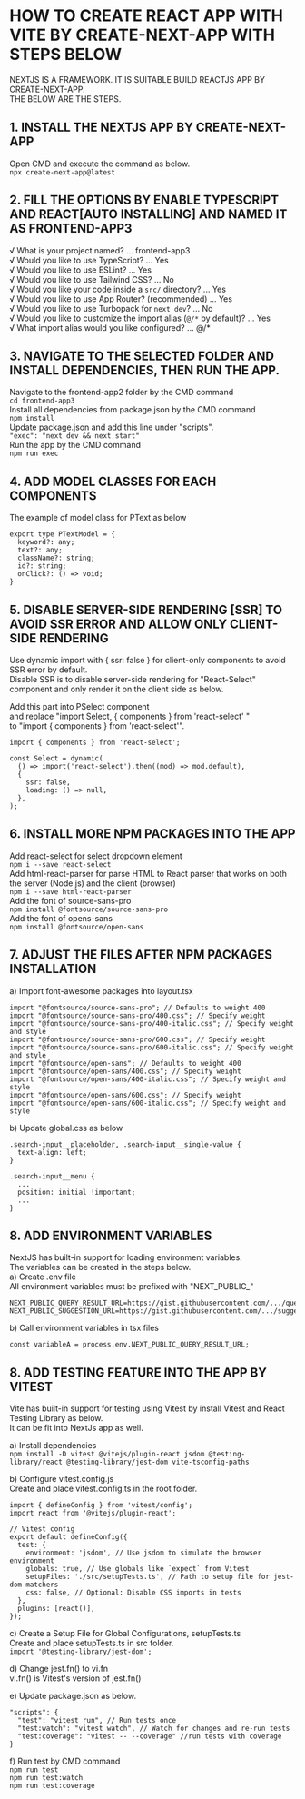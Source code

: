 # HOW TO CREATE REACT APP WITH VITE BY CREATE-NEXT-APP WITH STEPS BELOW

NEXTJS IS A FRAMEWORK.
IT IS SUITABLE BUILD REACTJS APP BY CREATE-NEXT-APP.<br/>
THE BELOW ARE THE STEPS.

## 1. INSTALL THE NEXTJS APP BY CREATE-NEXT-APP

Open CMD and execute the command as below.<br/>
`npx create-next-app@latest`

## 2. FILL THE OPTIONS BY ENABLE TYPESCRIPT AND REACT[AUTO INSTALLING] AND NAMED IT AS FRONTEND-APP3

√ What is your project named? ... frontend-app3 <br/>
√ Would you like to use TypeScript? ... Yes <br/>
√ Would you like to use ESLint? ... Yes <br/>
√ Would you like to use Tailwind CSS? ... No <br/>
√ Would you like your code inside a `src/` directory? ... Yes <br/>
√ Would you like to use App Router? (recommended) ... Yes <br/>
√ Would you like to use Turbopack for `next dev`? ... No <br/>
√ Would you like to customize the import alias (`@/*` by default)? ... Yes <br/>
√ What import alias would you like configured? ... @/\* <br/>

## 3. NAVIGATE TO THE SELECTED FOLDER AND INSTALL DEPENDENCIES, THEN RUN THE APP.

Navigate to the frontend-app2 folder by the CMD command <br/>
`cd frontend-app3`<br/>
Install all dependencies from package.json by the CMD command<br/>
`npm install`<br/>
Update package.json and add this line under "scripts".  
`"exec": "next dev && next start"`<br/>
Run the app by the CMD command<br/>
`npm run exec`

## 4. ADD MODEL CLASSES FOR EACH COMPONENTS

The example of model class for PText as below <br/>

```
export type PTextModel = {
  keyword?: any;
  text?: any;
  className?: string;
  id?: string;
  onClick?: () => void;
}
```

## 5. DISABLE SERVER-SIDE RENDERING [SSR] TO AVOID SSR ERROR AND ALLOW ONLY CLIENT-SIDE RENDERING

Use dynamic import with { ssr: false } for client-only components to avoid SSR error by default. <br/>
Disable SSR is to disable server-side rendering for "React-Select" component and only render it on the client side as below. <br/>

Add this part into PSelect component <br/>
and replace "import Select, { components } from 'react-select' " <br/>
to "import { components } from 'react-select'". <br/>

```
import { components } from 'react-select';

const Select = dynamic(
  () => import('react-select').then((mod) => mod.default),
  {
    ssr: false,
    loading: () => null,
  },
);
```

## 6. INSTALL MORE NPM PACKAGES INTO THE APP

Add react-select for select dropdown element<br/>
`npm i --save react-select` <br/>
Add html-react-parser for parse HTML to React parser that works on both the server (Node.js) and the client (browser)<br/>
`npm i --save html-react-parser`<br/>
Add the font of source-sans-pro<br/>
`npm install @fontsource/source-sans-pro`<br/>
Add the font of opens-sans<br/>
`npm install @fontsource/open-sans`

## 7. ADJUST THE FILES AFTER NPM PACKAGES INSTALLATION

a) Import font-awesome packages into layout.tsx<br/>

```
import "@fontsource/source-sans-pro"; // Defaults to weight 400
import "@fontsource/source-sans-pro/400.css"; // Specify weight
import "@fontsource/source-sans-pro/400-italic.css"; // Specify weight and style
import "@fontsource/source-sans-pro/600.css"; // Specify weight
import "@fontsource/source-sans-pro/600-italic.css"; // Specify weight and style
import "@fontsource/open-sans"; // Defaults to weight 400
import "@fontsource/open-sans/400.css"; // Specify weight
import "@fontsource/open-sans/400-italic.css"; // Specify weight and style
import "@fontsource/open-sans/600.css"; // Specify weight
import "@fontsource/open-sans/600-italic.css"; // Specify weight and style
```

b) Update global.css as below <br/>

```
.search-input__placeholder, .search-input__single-value {
  text-align: left;
}

.search-input__menu {
  ...
  position: initial !important;
  ...
}
```

## 8. ADD ENVIRONMENT VARIABLES

NextJS has built-in support for loading environment variables.<br/>
The variables can be created in the steps below.<br/>
a) Create .env file<br/>
All environment variables must be prefixed with "NEXT_PUBLIC\_"<br/>

```
NEXT_PUBLIC_QUERY_RESULT_URL=https://gist.githubusercontent.com/.../queryResult.json
NEXT_PUBLIC_SUGGESTION_URL=https://gist.githubusercontent.com/.../suggestion.json
```

b) Call environment variables in tsx files <br/>

```
const variableA = process.env.NEXT_PUBLIC_QUERY_RESULT_URL;
```

## 8. ADD TESTING FEATURE INTO THE APP BY VITEST

Vite has built-in support for testing using Vitest by install Vitest and React Testing Library as below.<br/>
It can be fit into NextJs app as well. <br/>

a) Install dependencies<br/>
`npm install -D vitest @vitejs/plugin-react jsdom @testing-library/react @testing-library/jest-dom vite-tsconfig-paths`<br/>

b) Configure vitest.config.js<br/>
Create and place vitest.config.ts in the root folder. <br/>

```
import { defineConfig } from 'vitest/config';
import react from '@vitejs/plugin-react';

// Vitest config
export default defineConfig({
  test: {
    environment: 'jsdom', // Use jsdom to simulate the browser environment
    globals: true, // Use globals like `expect` from Vitest
    setupFiles: './src/setupTests.ts', // Path to setup file for jest-dom matchers
    css: false, // Optional: Disable CSS imports in tests
  },
  plugins: [react()],
});

```

c) Create a Setup File for Global Configurations, setupTests.ts<br/>
Create and place setupTests.ts in src folder. <br/>
`import '@testing-library/jest-dom';`<br/>

d) Change jest.fn() to vi.fn<br/>
vi.fn() is Vitest's version of jest.fn()<br/>

e) Update package.json as below.<br/>

```
"scripts": {
  "test": "vitest run", // Run tests once
  "test:watch": "vitest watch", // Watch for changes and re-run tests
  "test:coverage": "vitest -- --coverage" //run tests with coverage
}
```

f) Run test by CMD command<br/>
`npm run test`<br/>
`npm run test:watch`<br/>
`npm run test:coverage`
